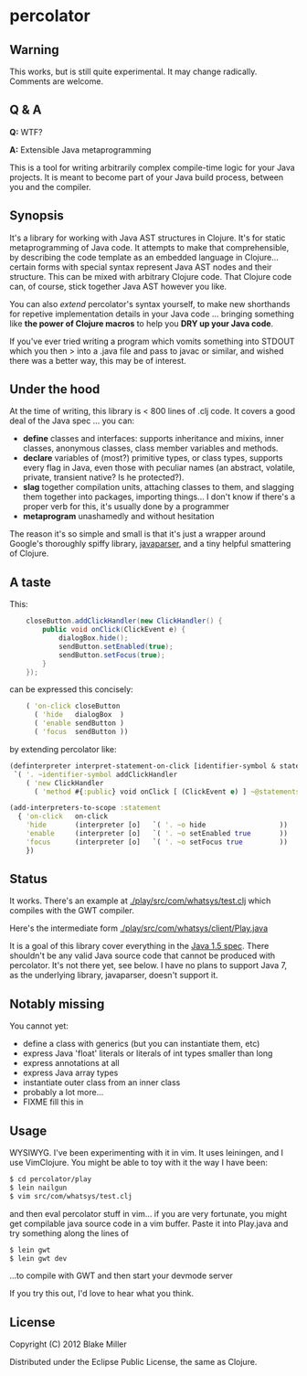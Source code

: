 # percolator

## Warning
This works, but is still quite experimental. It may change radically. Comments are welcome.

## Q & A
**Q:** WTF?

**A:** Extensible Java metaprogramming

This is a tool for writing arbitrarily complex compile-time logic for your Java projects. It is meant to become part of your Java build process, between you and the compiler.

## Synopsis
It's a library for working with Java AST structures in Clojure. It's for static
metaprogramming of Java code. It attempts to make that comprehensible, by
describing the code template as an embedded language in Clojure... certain
forms with special syntax represent Java AST nodes and their structure. This
can be mixed with arbitrary Clojure code. That Clojure code can, of course,
stick together Java AST however you like.

You can also *extend* percolator's syntax yourself, to make new shorthands for
repetive implementation details in your Java code ... bringing something like
**the power of Clojure macros** to help you **DRY up your Java code**.

If you've ever tried writing a program which vomits something into STDOUT which
you then > into a .java file and pass to javac or similar, and wished there
was a better way, this may be of interest.

## Under the hood
At the time of writing, this library is < 800 lines of .clj code. It covers a
good deal of the Java spec ... you can:

* **define** classes and interfaces: supports inheritance and mixins, inner classes, anonymous classes, class member variables and methods.
* **declare** variables of (most?) primitive types, or class types, supports every flag in Java, even those with peculiar names (an abstract, volatile, private, transient native? Is he protected?).
* **slag** together compilation units, attaching classes to them, and slagging them together into packages, importing things... I don't know if there's a proper verb for this, it's usually done by a programmer
* **metaprogram** unashamedly and without hesitation

The reason it's so simple and small is that it's just a wrapper around Google's thoroughly spiffy library, [javaparser](http://code.google.com/p/javaparser/), and a tiny helpful smattering of Clojure.

## A taste
This:
```java
    closeButton.addClickHandler(new ClickHandler() {
        public void onClick(ClickEvent e) {
            dialogBox.hide();
            sendButton.setEnabled(true);
            sendButton.setFocus(true);
        }
    });
```

can be expressed this concisely:
```clojure
    ( 'on-click closeButton
      ( 'hide   dialogBox  )
      ( 'enable sendButton )
      ( 'focus  sendButton ))
```

by extending percolator like:
```clojure
(definterpreter interpret-statement-on-click [identifier-symbol & statements]
 `( '. ~identifier-symbol addClickHandler
    ( 'new ClickHandler
      ( 'method #{:public} void onClick [ (ClickEvent e) ] ~@statements ))))

(add-interpreters-to-scope :statement
  { 'on-click   on-click
    'hide       (interpreter [o]   `( '. ~o hide                  ))
    'enable     (interpreter [o]   `( '. ~o setEnabled true       ))
    'focus      (interpreter [o]   `( '. ~o setFocus true         ))
    })
```

## Status

It works. There's an example at [./play/src/com/whatsys/test.clj](https://github.com/blak3mill3r/percolator/blob/master/play/src/com/whatsys/test.clj) which compiles with the GWT compiler.

Here's the intermediate form [./play/src/com/whatsys/client/Play.java](https://github.com/blak3mill3r/percolator/blob/master/play/src/com/whatsys/client/Play.java)

It is a goal of this library cover everything in the [Java 1.5 spec](http://docs.oracle.com/javase/specs/). There shouldn't be any valid Java source code that cannot be produced with percolator. It's not there yet, see below. I have no plans to support Java 7, as the underlying library, javaparser, doesn't support it.

## Notably missing

You cannot yet:

* define a class with generics (but you can instantiate them, etc)
* express Java 'float' literals or literals of int types smaller than long
* express annotations at all
* express Java array types
* instantiate outer class from an inner class
* probably a lot more...
* FIXME fill this in

## Usage

WYSIWYG. I've been experimenting with it in vim. It uses leiningen, and I use VimClojure. You might be able to toy with it the way I have been:
```bash
$ cd percolator/play
$ lein nailgun
$ vim src/com/whatsys/test.clj
```
and then eval percolator stuff in vim... if you are very fortunate, you might get compilable java source code in a vim buffer. Paste it into Play.java and try something along the lines of
```bash
$ lein gwt
$ lein gwt dev
```

...to compile with GWT and then start your devmode server

If you try this out, I'd love to hear what you think.

## License

Copyright (C) 2012 Blake Miller

Distributed under the Eclipse Public License, the same as Clojure.
